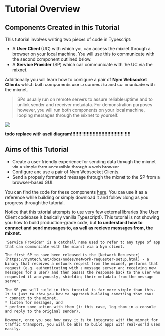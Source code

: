 # Tutorial Overview

## Components Created in this Tutorial
This tutorial involves writing two pieces of code in Typescript:

- A **User Client** (UC) with which you can access the mixnet through a browser on your local machine. You will use this to communicate with the second component outlined below.  
- A **Service Provider** (SP) which can communicate with the UC via the mixnet.

Additionally you will learn how to configure a pair of **Nym Websocket Clients** which both components use to connect to and communicate with the mixnet.

> SPs usually run on remote servers to assure reliable uptime and to unlink sender and receiver metadata. For demonstration purposes however, you will run both components on your local machine, looping messages through the mixnet to yourself.  

<img src="../../images/ssp_image.png"/>

**todo replace with ascii diagram!!!!!!!!!!!!!!!!!!!!!!!!!!!!!!!!!!!!!!!!!** 

## Aims of this Tutorial 
* Create a user-friendly experience for sending data through the mixnet via a simple form accessible through a web browser. 
* Configure and use a pair of Nym Websocket Clients. 
* Send a properly formatted message through the mixnet to the SP from a browser-based GUI. 

You can find the code for these components [here](https://github.com/nymtech/developer-tutorials). You can use it as a reference while building or simply download it and follow along as you progress through the tutorial.

Notice that this tutorial attempts to use very few external libraries (the User Client codebase is basically vanilla Typescript!). This tutorial is not showing you how to build production-grade code, but **to understand how to connect and send messages to, as well as recieve messages from, the mixnet.**

```admonish note title="Sidenote: What is a Service Provider?" 
'Service Provider' is a catchall name used to refer to any type of app that can communicate with the mixnet via a Nym client. 

The first SP to have been released is the [Network Requester](https://nymtech.net/docs/nodes/network-requester-setup.html) - a binary that receives a network request from the mixnet, performs that request (e.g. authenticating with a message server and receiving new messages for a user) and then passes the response back to the user who requested it anonymously, shielding their metadata from the message server. 

The SP you will build in this tutorial is far more simple than this. It is just to show you how to approach building something that can:
* connect to the mixnet, 
* listen for messages, and 
* perform some action with them (in this case, log them in a console and reply to the original sender). 

However, once you see how easy it is to integrate with the mixnet for traffic transport, you will be able to build apps with real-world uses easily. 
```
 